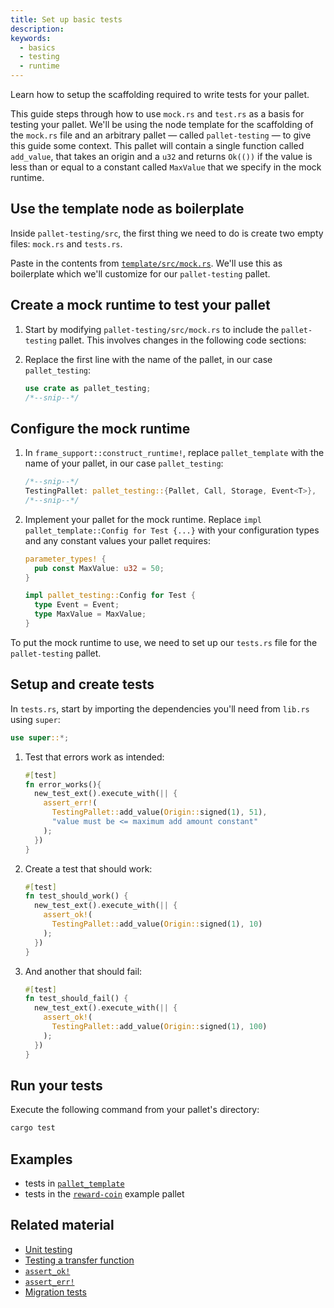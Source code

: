 ```yaml
---
title: Set up basic tests
description:
keywords:
  - basics
  - testing
  - runtime
---
```


Learn how to setup the scaffolding required to write tests for your pallet.

This guide steps through how to use `mock.rs` and `test.rs` as a basis for testing your pallet.
We'll be using the node template for the scaffolding of the `mock.rs` file and an arbitrary pallet &mdash; called `pallet-testing` &mdash; to give this guide some context.
This pallet will contain a single function called `add_value`, that takes an origin and a `u32` and returns `Ok(())` if the value is less than or equal to a constant called `MaxValue` that we specify in the mock runtime.

## Use the template node as boilerplate

Inside `pallet-testing/src`, the first thing we need to do is create two empty files: `mock.rs` and `tests.rs`.

Paste in the contents from [`template/src/mock.rs`](https://github.com/substrate-developer-hub/substrate-node-template/blob/latest/pallets/template/src/mock.rs).
We'll use this as boilerplate which we'll customize for our `pallet-testing` pallet.

## Create a mock runtime to test your pallet

1. Start by modifying `pallet-testing/src/mock.rs` to include the `pallet-testing` pallet. This involves changes in the following code sections:

1. Replace the first line with the name of the pallet, in our case `pallet_testing`:

   ```rust
   use crate as pallet_testing;
   /*--snip--*/
   ```

## Configure the mock runtime

1. In `frame_support::construct_runtime!`, replace `pallet_template` with the name of your pallet, in our case `pallet_testing`:

   ```rust
   /*--snip--*/
   TestingPallet: pallet_testing::{Pallet, Call, Storage, Event<T>},
   /*--snip--*/
   ```

1. Implement your pallet for the mock runtime. Replace `impl pallet_template::Config for Test {...}` with your configuration types and any constant values your pallet requires:

   ```rust
   parameter_types! {
     pub const MaxValue: u32 = 50;
   }

   impl pallet_testing::Config for Test {
     type Event = Event;
     type MaxValue = MaxValue;
   }
   ```

To put the mock runtime to use, we need to set up our `tests.rs` file for the `pallet-testing` pallet.

## Setup and create tests

In `tests.rs`, start by importing the dependencies you'll need from `lib.rs` using `super`:

```rust
use super::*;
```

1. Test that errors work as intended:

   ```rust
   #[test]
   fn error_works(){
     new_test_ext().execute_with(|| {
       assert_err!(
         TestingPallet::add_value(Origin::signed(1), 51),
         "value must be <= maximum add amount constant"
       );
     })
   }
   ```

1. Create a test that should work:

   ```rust
   #[test]
   fn test_should_work() {
     new_test_ext().execute_with(|| {
       assert_ok!(
         TestingPallet::add_value(Origin::signed(1), 10)
       );
     })
   }
   ```

1. And another that should fail:

   ```rust
   #[test]
   fn test_should_fail() {
     new_test_ext().execute_with(|| {
       assert_ok!(
         TestingPallet::add_value(Origin::signed(1), 100)
       );
     })
   }
   ```

## Run your tests

Execute the following command from your pallet's directory:

```bash
cargo test
```

## Examples

- tests in [`pallet_template`](https://github.com/substrate-developer-hub/substrate-node-template/blob/master/pallets/template/src/tests.rs#L1-L23)
- tests in the [`reward-coin`](https://github.com/substrate-developer-hub/substrate-how-to-guides/blob/main/example-code/template-node/pallets/reward-coin/src/tests.rs) example pallet

## Related material

- [Unit testing](/main-docs/test/unit-testing/)
- [Testing a transfer function](/reference/how-to-guides/testing/test-a-transfer-function)
- [`assert_ok!`](https://paritytech.github.io/substrate/master/frame_support/macro.assert_ok.html)
- [`assert_err!`](https://paritytech.github.io/substrate/master/frame_support/macro.assert_err.html)
- [Migration tests](/reference/how-to-guides/storage-migrations/test-migration)
